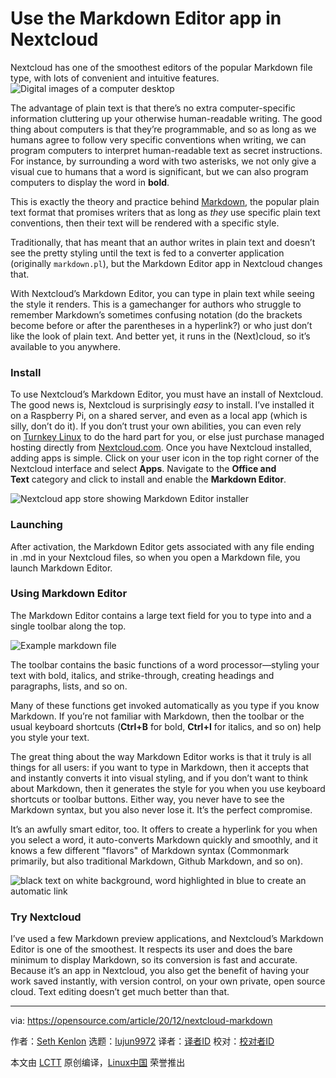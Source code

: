 [#]: collector: (lujun9972)
[#]: translator: (geekpi)
[#]: reviewer: ( )
[#]: publisher: ( )
[#]: url: ( )
[#]: subject: (Use the Markdown Editor app in Nextcloud)
[#]: via: (https://opensource.com/article/20/12/nextcloud-markdown)
[#]: author: (Seth Kenlon https://opensource.com/users/seth)

Use the Markdown Editor app in Nextcloud
======
Nextcloud has one of the smoothest editors of the popular Markdown file
type, with lots of convenient and intuitive features.
![Digital images of a computer desktop][1]

The advantage of plain text is that there’s no extra computer-specific information cluttering up your otherwise human-readable writing. The good thing about computers is that they’re programmable, and so as long as we humans agree to follow very specific conventions when writing, we can program computers to interpret human-readable text as secret instructions. For instance, by surrounding a word with two asterisks, we not only give a visual cue to humans that a word is significant, but we can also program computers to display the word in **bold**.

This is exactly the theory and practice behind [Markdown][2], the popular plain text format that promises writers that as long as _they_ use specific plain text conventions, then their text will be rendered with a specific style.

Traditionally, that has meant that an author writes in plain text and doesn’t see the pretty styling until the text is fed to a converter application (originally `markdown.pl`), but the Markdown Editor app in Nextcloud changes that.

With Nextcloud’s Markdown Editor, you can type in plain text while seeing the style it renders. This is a gamechanger for authors who struggle to remember Markdown’s sometimes confusing notation (do the brackets become before or after the parentheses in a hyperlink?) or who just don’t like the look of plain text. And better yet, it runs in the (Next)cloud, so it’s available to you anywhere.

### Install

To use Nextcloud’s Markdown Editor, you must have an install of Nextcloud. The good news is, Nextcloud is surprisingly _easy_ to install. I’ve installed it on a Raspberry Pi, on a shared server, and even as a local app (which is silly, don’t do it). If you don’t trust your own abilities, you can even rely on [Turnkey Linux][3] to do the hard part for you, or else just purchase managed hosting directly from [Nextcloud.com][4]. Once you have Nextcloud installed, adding apps is simple. Click on your user icon in the top right corner of the Nextcloud interface and select **Apps**. Navigate to the **Office and Text** category and click to install and enable the **Markdown Editor**.

![Nextcloud app store showing Markdown Editor installer][5]

### Launching

After activation, the Markdown Editor gets associated with any file ending in .md in your Nextcloud files, so when you open a Markdown file, you launch Markdown Editor.

### Using Markdown Editor

The Markdown Editor contains a large text field for you to type into and a single toolbar along the top.

![Example markdown file ][6]

The toolbar contains the basic functions of a word processor—styling your text with bold, italics, and strike-through, creating headings and paragraphs, lists, and so on.

Many of these functions get invoked automatically as you type if you know Markdown. If you’re not familiar with Markdown, then the toolbar or the usual keyboard shortcuts (**Ctrl+B** for bold, **Ctrl+I** for italics, and so on) help you style your text.

The great thing about the way Markdown Editor works is that it truly is all things for all users: if you want to type in Markdown, then it accepts that and instantly converts it into visual styling, and if you don’t want to think about Markdown, then it generates the style for you when you use keyboard shortcuts or toolbar buttons. Either way, you never have to see the Markdown syntax, but you also never lose it. It’s the perfect compromise.

It’s an awfully smart editor, too. It offers to create a hyperlink for you when you select a word, it auto-converts Markdown quickly and smoothly, and it knows a few different "flavors" of Markdown syntax (Commonmark primarily, but also traditional Markdown, Github Markdown, and so on).

![black text on white background, word highlighted in blue to create an automatic link][7]

### Try Nextcloud

I’ve used a few Markdown preview applications, and Nextcloud’s Markdown Editor is one of the smoothest. It respects its user and does the bare minimum to display Markdown, so its conversion is fast and accurate. Because it’s an app in Nextcloud, you also get the benefit of having your work saved instantly, with version control, on your own private, open source cloud. Text editing doesn’t get much better than that.

--------------------------------------------------------------------------------

via: https://opensource.com/article/20/12/nextcloud-markdown

作者：[Seth Kenlon][a]
选题：[lujun9972][b]
译者：[译者ID](https://github.com/译者ID)
校对：[校对者ID](https://github.com/校对者ID)

本文由 [LCTT](https://github.com/LCTT/TranslateProject) 原创编译，[Linux中国](https://linux.cn/) 荣誉推出

[a]: https://opensource.com/users/seth
[b]: https://github.com/lujun9972
[1]: https://opensource.com/sites/default/files/styles/image-full-size/public/lead-images/computer_desk_home_laptop_browser.png?itok=Y3UVpY0l (Digital images of a computer desktop)
[2]: https://opensource.com/article/19/9/introduction-markdown
[3]: https://www.turnkeylinux.org/nextcloud
[4]: http://nextcloud.com
[5]: https://opensource.com/sites/default/files/uploads/nextcloud-app-install-31_days-markdown-opensource.jpg (Nextcloud app store showing Markdown Editor installer)
[6]: https://opensource.com/sites/default/files/uploads/nextcloud-markdown-31-days-opensource.jpg (Example markdown file )
[7]: https://opensource.com/sites/default/files/uploads/nextcloud-link-31_days_markdown-opensource.jpg (black text on white background, word highlighted in blue to create an automatic link)
